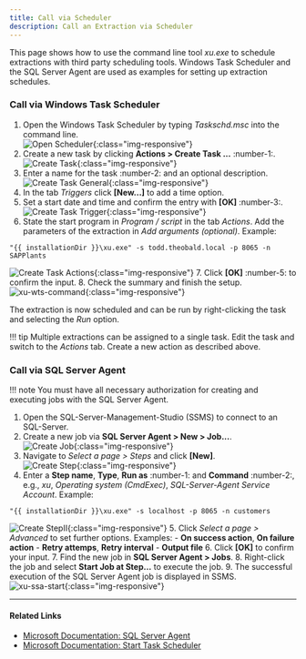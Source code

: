 ```yaml
---
title: Call via Scheduler
description: Call an Extraction via Scheduler
---
```


This page shows how to use the command line tool *xu.exe* to schedule extractions with third party scheduling tools.
Windows Task Scheduler and the SQL Server Agent are used as examples for setting up extraction schedules.

### Call via Windows Task Scheduler

1. Open the Windows Task Scheduler by typing *Taskschd.msc* into the command line.<br>
![Open Scheduler](../../assets/images/documentation/automation/xu/open_scheduler.png){:class="img-responsive"}
2. Create a new task by clicking **Actions > Create Task ...** :number-1:.<br>
![Create Task](../../assets/images/documentation/automation/xu/create_task.png){:class="img-responsive"}
3. Enter a name for the task :number-2: and an optional description.<br>
![Create Task General](../../assets/images/documentation/automation/xu/create_task_general.png){:class="img-responsive"}
4. In the tab *Triggers* click **[New...]** to add a time option.
5. Set a start date and time and confirm the entry with **[OK]** :number-3:.<br>
![Create Task Trigger](../../assets/images/documentation/automation/xu/create_task_trigger.png){:class="img-responsive"}
6. State the start program in *Program / script* in the tab *Actions*. Add the parameters of the extraction in *Add arguments (optional)*. Example:
```
"{{ installationDir }}\xu.exe" -s todd.theobald.local -p 8065 -n SAPPlants
```
![Create Task Actions](../../assets/images/documentation/automation/xu/create_task_actions.png){:class="img-responsive"}
7. Click **[OK]** :number-5: to confirm the input.
8. Check the summary and finish the setup.<br>
![xu-wts-command](../../assets/images/documentation/automation/xu/task_run.jpg){:class="img-responsive"}

The extraction is now scheduled and can be run by right-clicking the task and selecting the *Run* option. 

!!! tip 
	Multiple extractions can be assigned to a single task. Edit the task and switch to the *Actions* tab. Create a new action as described above.


### Call via SQL Server Agent

!!! note 
	You must have all necessary authorization for creating and executing jobs with the SQL Server Agent.   

1. Open the SQL-Server-Management-Studio (SSMS) to connect to an SQL-Server.
2. Create a new job via **SQL Server Agent > New > Job...**. <br>
![Create Job](../../assets/images/documentation/automation/xu/create_job.png){:class="img-responsive"}
3. Navigate to *Select a page > Steps* and click **[New]**.<br>
![Create Step](../../assets/images/documentation/automation/xu/create_step.png){:class="img-responsive"}
4. Enter a **Step name**, **Type**, **Run as** :number-1: and **Command** :number-2:, e.g., *xu*, *Operating system (CmdExec)*, *SQL-Server-Agent Service Account*. Example:
```
"{{ installationDir }}\xu.exe" -s localhost -p 8065 -n customers
```
![Create StepII](../../assets/images/documentation/automation/xu/xu_sql_server_agent_job_step.png){:class="img-responsive"}
5. Click *Select a page > Advanced* to set further options. Examples:
	- **On success action**, **On failure action**
	- **Retry attemps**, **Retry interval**
	- **Output file**
6. Click **[OK]** to confirm your input.
7. Find the new job in **SQL Server Agent > Jobs**. 
8. Right-click the job and select **Start Job at Step...** to execute the job. 
9. The successful execution of the SQL Server Agent job is displayed in SSMS.<br>
![xu-ssa-start](../../assets/images/documentation/automation/xu/xu_sql_server_agent_job_start.png){:class="img-responsive"}

****
#### Related Links
- [Microsoft Documentation: SQL Server Agent](https://docs.microsoft.com/en-us/sql/ssms/agent/sql-server-agent?view=sql-server-ver15)
- [Microsoft Documentation: Start Task Scheduler](http://technet.microsoft.com/en-us/library/cc721931.aspx)